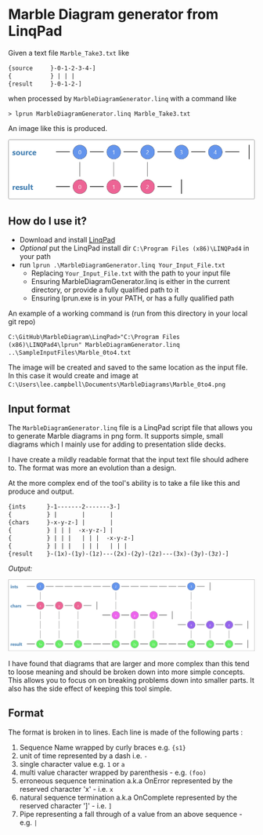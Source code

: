 # Marble Diagram generator from LinqPad

Given a text file `Marble_Take3.txt` like

	{source     }-0-1-2-3-4-]
	{           } | | | 
	{result     }-0-1-2-]

when processed by `MarbleDiagramGenerator.linq` with a command like

	> lprun MarbleDiagramGenerator.linq Marble_Take3.txt

An image like this is produced.

![Marble diagram of the Take(3) operator applied to an Interval sequence](https://raw.githubusercontent.com/LeeCampbell/MarbleDiagram/master/Resources/Marble_Take3.png)

## How do I use it?

 * Download and install [LinqPad](https://www.linqpad.net/)
 * *Optional* put the LinqPad install dir `C:\Program Files (x86)\LINQPad4` in your path
 * run `lprun .\MarbleDiagramGenerator.linq Your_Input_File.txt`
 	* Replacing `Your_Input_File.txt` with the path to your input file
 	* Ensuring  MarbleDiagramGenerator.linq is either in the current directory, or provide a fully qualified path to it
 	* Ensuring lprun.exe is in your PATH, or has a fully qualified path  

An example of a working command is (run from this directory in your local git repo)

	C:\GitHub\MarbleDiagram\LinqPad>"C:\Program Files (x86)\LINQPad4\lprun" MarbleDiagramGenerator.linq ..\SampleInputFiles\Marble_0to4.txt


The image will be created and saved to the same location as the input file.
In this case it would create and image at `C:\Users\lee.campbell\Documents\MarbleDiagrams\Marble_0to4.png`

## Input format

The `MarbleDiagramGenerator.linq` file is a LinqPad script file that allows you to generate Marble diagrams in png form. It supports simple, small diagrams which I mainly use for adding to presentation slide decks.

I have create a mildly readable format that the input text file should adhere to. 
The format was more an evolution than a design.

At the more complex end of the tool's ability is to take a file like this and produce and output.

    {ints      }-1-------2-------3-]
	{          } |       |       |
	{chars     }-x-y-z-] |       |
	{          } | | |  -x-y-z-] |
	{          } | | |   | | |  -x-y-z-]
	{          } | | |   | | |   | | | 
	{result    }-(1x)-(1y)-(1z)---(2x)-(2y)-(2z)---(3x)-(3y)-(3z)-]

*Output:*

![Marble diagram of the Take(3) operator applied to an Interval sequence](https://raw.githubusercontent.com/LeeCampbell/MarbleDiagram/master/Resources/Marble_CartesianProduct.png)

I have found that diagrams that are larger and more complex than this tend to loose meaning and should be broken down into more simple concepts.
This allows you to focus on on breaking problems down into smaller parts.
It also has the side effect of keeping this tool simple.

## Format

The format is broken in to lines.
Each line is made of the following parts :

1. Sequence Name wrapped by curly braces e.g. `{s1}`
2. unit of time represented by a dash i.e. `-`
3. single character value e.g. `1` or `a`
4. multi value character wrapped by parenthesis - e.g. `(foo)`
5. erroneous sequence termination a.k.a OnError represented by the reserved character 'x' - i.e. `x` 
6. natural sequence termination a.k.a OnComplete represented by the reserved character ']' - i.e. `]`
7. Pipe representing a fall through of a value from an above sequence - e.g. `|`